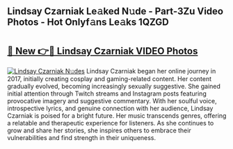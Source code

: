 ## Lindsay Czarniak Le𝚊ked N𝚞de - Part-3Zu Video Photos - Hot Onlyf𝚊ns Le𝚊ks 1QZGD

# <h2><a href="http://ac48405.deff.icu/?id=Lindsay+Czarniak">🔗 New 👉🔴 Lindsay Czarniak VIDEO Photos</a></h2>

[![Lindsay Czarniak N𝚞des](https://i.imgur.com/rIISA9y.gif)](http://ac48405.deff.icu/?id=Lindsay+Czarniak)
Lindsay Czarniak began her online journey in 2017, initially creating cosplay and gaming-related content. Her content gradually evolved, becoming increasingly sexually suggestive. She gained initial attention through Twitch streams and Instagram posts featuring provocative imagery and suggestive commentary. With her soulful voice, introspective lyrics, and genuine connection with her audience, Lindsay Czarniak is poised for a bright future. Her music transcends genres, offering a relatable and therapeutic experience for listeners. As she continues to grow and share her stories, she inspires others to embrace their vulnerabilities and find strength in their uniqueness.

